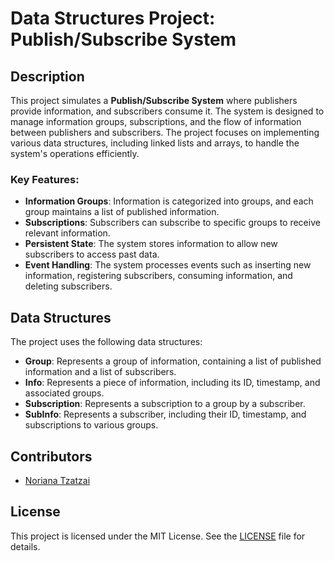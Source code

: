 # Data Structures Project: Publish/Subscribe System

## Description

This project simulates a **Publish/Subscribe System** where publishers provide information, and subscribers consume it. The system is designed to manage information groups, subscriptions, and the flow of information between publishers and subscribers. The project focuses on implementing various data structures, including linked lists and arrays, to handle the system's operations efficiently.

### Key Features:
- **Information Groups**: Information is categorized into groups, and each group maintains a list of published information.
- **Subscriptions**: Subscribers can subscribe to specific groups to receive relevant information.
- **Persistent State**: The system stores information to allow new subscribers to access past data.
- **Event Handling**: The system processes events such as inserting new information, registering subscribers, consuming information, and deleting subscribers.

## Data Structures

The project uses the following data structures:
- **Group**: Represents a group of information, containing a list of published information and a list of subscribers.
- **Info**: Represents a piece of information, including its ID, timestamp, and associated groups.
- **Subscription**: Represents a subscription to a group by a subscriber.
- **SubInfo**: Represents a subscriber, including their ID, timestamp, and subscriptions to various groups.

## Contributors

- [Noriana Tzatzai](https://github.com/noriana09)

## License

This project is licensed under the MIT License. See the [LICENSE](LICENSE) file for details.
